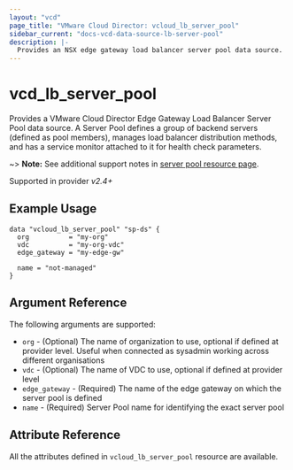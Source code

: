 ```yaml
---
layout: "vcd"
page_title: "VMware Cloud Director: vcloud_lb_server_pool"
sidebar_current: "docs-vcd-data-source-lb-server-pool"
description: |-
  Provides an NSX edge gateway load balancer server pool data source.
---
```


# vcd\_lb\_server\_pool

Provides a VMware Cloud Director Edge Gateway Load Balancer Server Pool data source. A Server Pool defines
a group of backend servers (defined as pool members), manages load balancer distribution methods, and has a service 
monitor attached to it for health check parameters.

~> **Note:** See additional support notes in [server pool resource page](/providers/vmware/vcd/latest/docs/resources/lb_server_pool).

Supported in provider *v2.4+*

## Example Usage

```hcl
data "vcloud_lb_server_pool" "sp-ds" {
  org          = "my-org"
  vdc          = "my-org-vdc"
  edge_gateway = "my-edge-gw"

  name = "not-managed"
}
```

## Argument Reference

The following arguments are supported:

* `org` - (Optional) The name of organization to use, optional if defined at provider level. Useful when connected as sysadmin working across different organisations
* `vdc` - (Optional) The name of VDC to use, optional if defined at provider level
* `edge_gateway` - (Required) The name of the edge gateway on which the server pool is defined
* `name` - (Required) Server Pool name for identifying the exact server pool

## Attribute Reference

All the attributes defined in `vcloud_lb_server_pool` resource are available.
